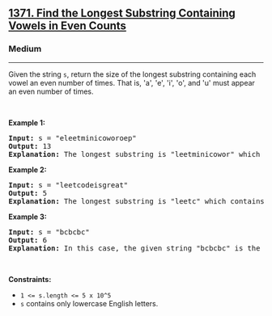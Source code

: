 <h2><a href="https://leetcode.com/problems/find-the-longest-substring-containing-vowels-in-even-counts/">1371. Find the Longest Substring Containing Vowels in Even Counts</a></h2><h3>Medium</h3><hr><div style="user-select: auto;"><p style="user-select: auto;">Given the string <code style="user-select: auto;">s</code>, return the size of the longest substring containing each vowel an even number of times. That is, 'a', 'e', 'i', 'o', and 'u' must appear an even number of times.</p>

<p style="user-select: auto;">&nbsp;</p>
<p style="user-select: auto;"><strong style="user-select: auto;">Example 1:</strong></p>

<pre style="user-select: auto;"><strong style="user-select: auto;">Input:</strong> s = "eleetminicoworoep"
<strong style="user-select: auto;">Output:</strong> 13
<strong style="user-select: auto;">Explanation: </strong>The longest substring is "leetminicowor" which contains two each of the vowels: <strong style="user-select: auto;">e</strong>, <strong style="user-select: auto;">i</strong> and <strong style="user-select: auto;">o</strong> and zero of the vowels: <strong style="user-select: auto;">a</strong> and <strong style="user-select: auto;">u</strong>.
</pre>

<p style="user-select: auto;"><strong style="user-select: auto;">Example 2:</strong></p>

<pre style="user-select: auto;"><strong style="user-select: auto;">Input:</strong> s = "leetcodeisgreat"
<strong style="user-select: auto;">Output:</strong> 5
<strong style="user-select: auto;">Explanation:</strong> The longest substring is "leetc" which contains two e's.
</pre>

<p style="user-select: auto;"><strong style="user-select: auto;">Example 3:</strong></p>

<pre style="user-select: auto;"><strong style="user-select: auto;">Input:</strong> s = "bcbcbc"
<strong style="user-select: auto;">Output:</strong> 6
<strong style="user-select: auto;">Explanation:</strong> In this case, the given string "bcbcbc" is the longest because all vowels: <strong style="user-select: auto;">a</strong>, <strong style="user-select: auto;">e</strong>, <strong style="user-select: auto;">i</strong>, <strong style="user-select: auto;">o</strong> and <strong style="user-select: auto;">u</strong> appear zero times.
</pre>

<p style="user-select: auto;">&nbsp;</p>
<p style="user-select: auto;"><strong style="user-select: auto;">Constraints:</strong></p>

<ul style="user-select: auto;">
	<li style="user-select: auto;"><code style="user-select: auto;">1 &lt;= s.length &lt;= 5 x 10^5</code></li>
	<li style="user-select: auto;"><code style="user-select: auto;">s</code>&nbsp;contains only lowercase English letters.</li>
</ul>
</div>